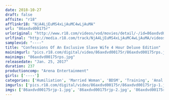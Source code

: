 ```yaml
---
date: 2018-10-27
draft: false
affsite: "r18"
afflinkr18: "NjA4LjEuMS4xLjAuMC4wLjAuMA"
url: "86axdvd00175r"
urloriginal: "http://www.r18.com/videos/vod/movies/detail/-/id=86axdvd00175r"
urlfinal: "http://media.r18.com/track/NjA4LjEuMS4xLjAuMC4wLjAuMA/videos/vod/movies/detail/-/id=86axdvd00175r"
samplevid: "----"
title: "Confessions Of An Exclusive Slave Wife 4 Hour Deluxe Edition"
mainimgurl: "pics.r18.com/digital/video/86axdvd00175r/86axdvd00175rps.jpg"
mainimgs: "86axdvd00175rps.jpg"
releasedate: "Jan. 25, 2017"
duration: 237
productioncomp: "Arena Entertainment"
girls: ['----']
categories: ['Humiliation', 'Married Woman', 'BDSM', 'Training', 'Anal Play', 'Bondage', 'Over 4 Hours', 'Hi-Def']
imgurls: ['pics.r18.com/digital/video/86axdvd00175r/86axdvd00175rjp-1.jpg', 'pics.r18.com/digital/video/86axdvd00175r/86axdvd00175rjp-2.jpg', 'pics.r18.com/digital/video/86axdvd00175r/86axdvd00175rjp-3.jpg', 'pics.r18.com/digital/video/86axdvd00175r/86axdvd00175rjp-4.jpg', 'pics.r18.com/digital/video/86axdvd00175r/86axdvd00175rjp-5.jpg', 'pics.r18.com/digital/video/86axdvd00175r/86axdvd00175rjp-6.jpg', 'pics.r18.com/digital/video/86axdvd00175r/86axdvd00175rjp-7.jpg', 'pics.r18.com/digital/video/86axdvd00175r/86axdvd00175rjp-8.jpg', 'pics.r18.com/digital/video/86axdvd00175r/86axdvd00175rjp-9.jpg', 'pics.r18.com/digital/video/86axdvd00175r/86axdvd00175rjp-10.jpg', 'pics.r18.com/digital/video/86axdvd00175r/86axdvd00175rjp-11.jpg', 'pics.r18.com/digital/video/86axdvd00175r/86axdvd00175rjp-12.jpg', 'pics.r18.com/digital/video/86axdvd00175r/86axdvd00175rjp-13.jpg', 'pics.r18.com/digital/video/86axdvd00175r/86axdvd00175rjp-14.jpg', 'pics.r18.com/digital/video/86axdvd00175r/86axdvd00175rjp-15.jpg', 'pics.r18.com/digital/video/86axdvd00175r/86axdvd00175rjp-16.jpg', 'pics.r18.com/digital/video/86axdvd00175r/86axdvd00175rjp-17.jpg', 'pics.r18.com/digital/video/86axdvd00175r/86axdvd00175rjp-18.jpg', 'pics.r18.com/digital/video/86axdvd00175r/86axdvd00175rjp-19.jpg', 'pics.r18.com/digital/video/86axdvd00175r/86axdvd00175rjp-20.jpg']
imgs: ['86axdvd00175rjp-1.jpg', '86axdvd00175rjp-2.jpg', '86axdvd00175rjp-3.jpg', '86axdvd00175rjp-4.jpg', '86axdvd00175rjp-5.jpg', '86axdvd00175rjp-6.jpg', '86axdvd00175rjp-7.jpg', '86axdvd00175rjp-8.jpg', '86axdvd00175rjp-9.jpg', '86axdvd00175rjp-10.jpg', '86axdvd00175rjp-11.jpg', '86axdvd00175rjp-12.jpg', '86axdvd00175rjp-13.jpg', '86axdvd00175rjp-14.jpg', '86axdvd00175rjp-15.jpg', '86axdvd00175rjp-16.jpg', '86axdvd00175rjp-17.jpg', '86axdvd00175rjp-18.jpg', '86axdvd00175rjp-19.jpg', '86axdvd00175rjp-20.jpg']
---
```

